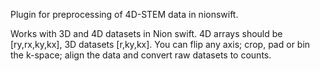 Plugin for preprocessing of 4D-STEM data in nionswift.

Works with 3D and 4D datasets in Nion swift. 4D arrays should be [ry,rx,ky,kx], 3D datasets [r,ky,kx]. You can flip any axis; crop, pad or bin the k-space; align the data and convert raw datasets to counts.
